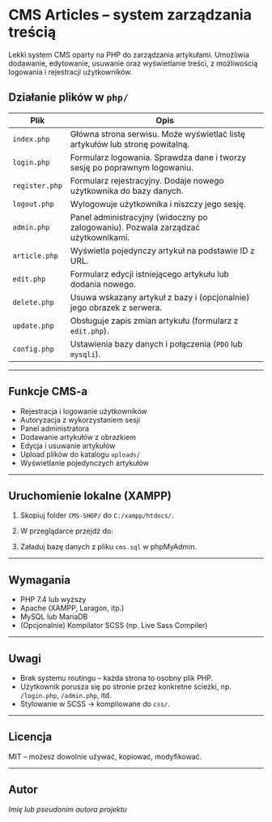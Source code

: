 #  CMS Articles – system zarządzania treścią

Lekki system CMS oparty na PHP do zarządzania artykułami. Umożliwia dodawanie, edytowanie, usuwanie oraz wyświetlanie treści, z możliwością logowania i rejestracji użytkowników.

##  Działanie plików w `php/`

| Plik                  | Opis                                                                 |
|-----------------------|----------------------------------------------------------------------|
| `index.php`           | Główna strona serwisu. Może wyświetlać listę artykułów lub stronę powitalną. |
| `login.php`           | Formularz logowania. Sprawdza dane i tworzy sesję po poprawnym logowaniu. |
| `register.php`        | Formularz rejestracyjny. Dodaje nowego użytkownika do bazy danych.   |
| `logout.php`          | Wylogowuje użytkownika i niszczy jego sesję.                         |
| `admin.php`           | Panel administracyjny (widoczny po zalogowaniu). Pozwala zarządzać użytkownikami. |
| `article.php`         | Wyświetla pojedynczy artykuł na podstawie ID z URL.                  |
| `edit.php`            | Formularz edycji istniejącego artykułu lub dodania nowego.           |
| `delete.php`          | Usuwa wskazany artykuł z bazy i (opcjonalnie) jego obrazek z serwera. |
| `update.php`          | Obsługuje zapis zmian artykułu (formularz z `edit.php`).             |
| `config.php`          | Ustawienia bazy danych i połączenia (`PDO` lub `mysqli`).            |
---

##  Funkcje CMS-a

-  Rejestracja i logowanie użytkowników
-  Autoryzacja z wykorzystaniem sesji
-  Panel administratora
-  Dodawanie artykułów z obrazkiem
-  Edycja i usuwanie artykułów
-  Upload plików do katalogu `uploads/`
-  Wyświetlanie pojedynczych artykułów

---

##  Uruchomienie lokalne (XAMPP)

1. Skopiuj folder `CMS-SHOP/` do `C:/xampp/htdocs/`.
2. W przeglądarce przejdź do:


3. Załaduj bazę danych z pliku `cms.sql` w phpMyAdmin.

---

##  Wymagania

- PHP 7.4 lub wyższy
- Apache (XAMPP, Laragon, itp.)
- MySQL lub MariaDB
- (Opcjonalnie) Kompilator SCSS (np. Live Sass Compiler)

---

##  Uwagi

- Brak systemu routingu – każda strona to osobny plik PHP.
- Użytkownik porusza się po stronie przez konkretne ścieżki, np. `/login.php`, `/admin.php`, itd.
- Stylowanie w SCSS → kompilowane do `css/`.

---

##  Licencja

MIT – możesz dowolnie używać, kopiować, modyfikować.

---

##  Autor

*Imię lub pseudonim autora projektu*




